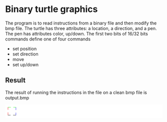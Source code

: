 # Binary turtle graphics
The program is to read instructions from a binary file and then modify the bmp file. The turtle has three attributes: a location, a direction, and a pen. The pen has attributes color, up/down. The first two bits of 16/32 bits commands define one of four 
commands 
* set position
* set direction
* move
* set up/down
 
## Result

The result of running the instructions in the file on a clean bmp file is output.bmp

![](https://github.com/lukassw1/Binary-turtle/blob/main/output.bmp)